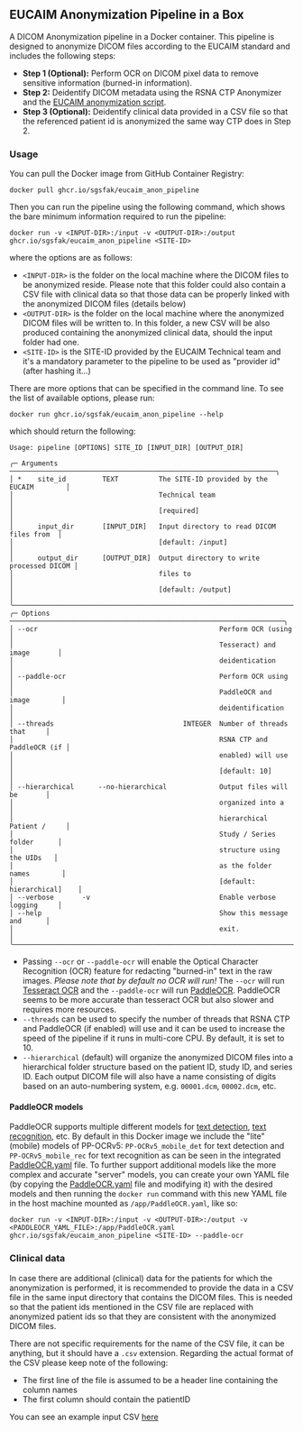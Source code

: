 ## EUCAIM Anonymization Pipeline in a Box

A DICOM Anonymization pipeline in a Docker container. This pipeline is designed to anonymize DICOM files according to the EUCAIM standard and includes the following steps:
- **Step 1 (Optional):** Perform OCR on DICOM pixel data to remove sensitive information (burned-in information).
- **Step 2:** Deidentify DICOM metadata using the RSNA CTP Anonymizer and the [EUCAIM anonymization script](ctp/anon.script).
- **Step 3 (Optional):** Deidentify clinical data provided in a CSV file so that the referenced patient id is anonymized the same way CTP does in Step 2.


### Usage

You can pull the Docker image from GitHub Container Registry:

```
docker pull ghcr.io/sgsfak/eucaim_anon_pipeline
```


Then you can run the pipeline using the following command, which shows the bare minimum information required to run the pipeline:

```
docker run -v <INPUT-DIR>:/input -v <OUTPUT-DIR>:/output ghcr.io/sgsfak/eucaim_anon_pipeline <SITE-ID>
```

where the options are as follows:

* `<INPUT-DIR>` is the folder on the local machine where the DICOM files to be anonymized reside. Please note that this folder could also contain a CSV file with clinical data so that those data can be properly linked with the anonymized DICOM files (details below)
* `<OUTPUT-DIR>` is the folder on the local machine where the anonymized DICOM files will be written to. In this folder, a new CSV will be also produced containing the anonymized clinical data, should the input folder had one.
* `<SITE-ID>` is the SITE-ID provided by the EUCAIM Technical team and it's a mandatory parameter to the pipeline to be used as "provider id" (after hashing it...)

There are more options that can be specified in the command line. To see the list of available options, please run:

```
docker run ghcr.io/sgsfak/eucaim_anon_pipeline --help
```
which should return the following:

```
Usage: pipeline [OPTIONS] SITE_ID [INPUT_DIR] [OUTPUT_DIR]

╭─ Arguments ──────────────────────────────────────────────────────────────────╮
│ *    site_id         TEXT          The SITE-ID provided by the EUCAIM        │
│                                    Technical team                            │
│                                    [required]                                │
│      input_dir       [INPUT_DIR]   Input directory to read DICOM files from  │
│                                    [default: /input]                         │
│      output_dir      [OUTPUT_DIR]  Output directory to write processed DICOM │
│                                    files to                                  │
│                                    [default: /output]                        │
╰──────────────────────────────────────────────────────────────────────────────╯
╭─ Options ────────────────────────────────────────────────────────────────────╮
│ --ocr                                             Perform OCR (using         │
│                                                   Tesseract) and image       │
│                                                   deidentication             │
│ --paddle-ocr                                      Perform OCR using          │
│                                                   PaddleOCR and image        │
│                                                   deidentification           │
│ --threads                                INTEGER  Number of threads that     │
│                                                   RSNA CTP and PaddleOCR (if │
│                                                   enabled) will use          │
│                                                   [default: 10]              │
│ --hierarchical      --no-hierarchical             Output files will be       │
│                                                   organized into a           │
│                                                   hierarchical Patient /     │
│                                                   Study / Series folder      │
│                                                   structure using the UIDs   │
│                                                   as the folder names        │
│                                                   [default: hierarchical]    │
│ --verbose       -v                                Enable verbose logging     │
│ --help                                            Show this message and      │
│                                                   exit.                      │
╰──────────────────────────────────────────────────────────────────────────────╯
```

* Passing `--ocr` or `--paddle-ocr` will enable the Optical Character Recognition (OCR) feature for redacting "burned-in" text in the raw images. *Please note that by default no OCR will run!* The `--ocr` will run [Tesseract OCR](https://github.com/tesseract-ocr/tesseract) and the `--paddle-ocr` will run [PaddleOCR](https://github.com/PaddlePaddle/PaddleOCR). PaddleOCR seems to be more accurate than tesseract OCR but also slower and requires more resources.
* `--threads` can be used to specify the number of threads that RSNA CTP and PaddleOCR (if enabled) will use and it can be used to increase the speed of the pipeline if it runs in multi-core CPU. By default, it is set to 10.
* `--hierarchical` (default) will organize the anonymized DICOM files into a hierarchical folder structure based on the patient ID, study ID, and series ID. Each output DICOM file will also have a name consisting of digits based on an auto-numbering system, e.g. `00001.dcm`, `00002.dcm`, etc.

#### PaddleOCR models
PaddleOCR supports multiple different models for [text detection](https://paddlepaddle.github.io/PaddleX/latest/en/module_usage/tutorials/ocr_modules/text_detection.html), [text recognition](https://paddlepaddle.github.io/PaddleX/latest/en/module_usage/tutorials/ocr_modules/text_recognition.html), etc. By default in this Docker image we include the "lite" (mobile) models of PP-OCRv5: `PP-OCRv5_mobile_det` for text detection and `PP-OCRv5_mobile_rec` for text recognition as can be seen in the integrated [PaddleOCR.yaml](PaddleOCR.yaml) file. To further support additional models like the more complex and accurate "server" models, you can create your own YAML file (by copying the [PaddleOCR.yaml](PaddleOCR.yaml) file and modifying it) with the desired models and then running the `docker run` command with this new YAML file in the host machine mounted as `/app/PaddleOCR.yaml`, like so:

```
docker run -v <INPUT-DIR>:/input -v <OUTPUT-DIR>:/output -v <PADDLEOCR_YAML_FILE>:/app/PaddleOCR.yaml ghcr.io/sgsfak/eucaim_anon_pipeline <SITE-ID> --paddle-ocr
```

### Clinical data
In case there are additional (clinical) data for the patients for which the anonymization is performed, it is recommended to provide the data in a CSV file in the same input directory that contains the DICOM files. This is needed so that the patient ids mentioned in the CSV file are replaced with anonymized patient ids so that they are consistent with the anonymized DICOM files.

There are not specific requirements for the name of the CSV file, it can be anything, but it should have a `.csv` extension. Regarding the actual format of the CSV please keep note of the following:
* The first line of the file is assumed to be a header line containing the column names
* The first column should contain the patientID

You can see an example input CSV [here](example_clinical.csv)
